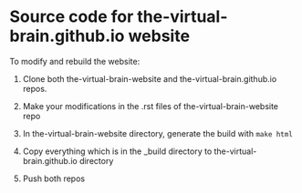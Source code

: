 Source code for the-virtual-brain.github.io website
===================================================

To modify and rebuild the website:

1. Clone both the-virtual-brain-website and the-virtual-brain.github.io repos.

2. Make your modifications in the .rst files of the-virtual-brain-website repo

3. In the-virtual-brain-website directory, generate the build with ```make html```

4. Copy everything which is in the _build directory to the-virtual-brain.github.io directory

5. Push both repos 

